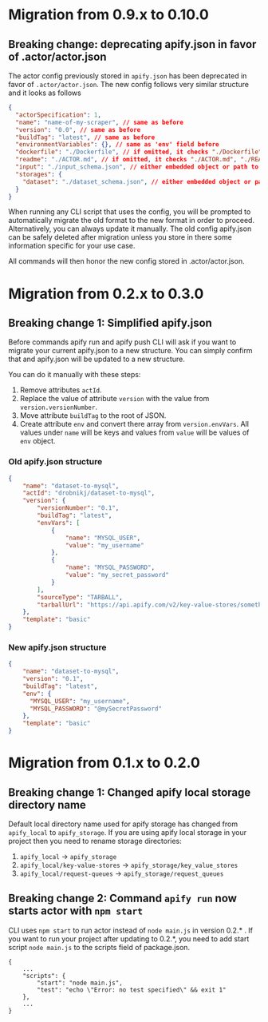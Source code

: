 # Migration from 0.9.x to 0.10.0
## Breaking change: deprecating apify.json in favor of .actor/actor.json
The actor config previously stored in `apify.json` has been deprecated in favor of `.actor/actor.json`. The new config
follows very similar structure and it looks as follows
```json
{
  "actorSpecification": 1,
  "name": "name-of-my-scraper", // same as before
  "version": "0.0", // same as before
  "buildTag": "latest", // same as before
  "environmentVariables": {}, // same as 'env' field before
  "dockerfile": "./Dockerfile", // if omitted, it checks "./Dockerfile" and "../Dockerfile"
  "readme": "./ACTOR.md", // if omitted, it checks "./ACTOR.md", "./README.md" and "../README.md"
  "input": "./input_schema.json", // either embedded object or path to json. If omitted, it checks ./INPUT_SCHEMA.json and ../INPUT_SCHEMA.json
  "storages": {
    "dataset": "./dataset_schema.json", // either embedded object or path to json
  }
}
```

When running any CLI script that uses the config, you will be prompted to automatically migrate the old format to the new format in order to proceed.
Alternatively, you can always update it manually. The old config apify.json can be safely deleted after migration unless you store in there some
information specific for your use case.

All commands will then honor the new config stored in .actor/actor.json.

# Migration from 0.2.x to 0.3.0

## Breaking change 1: Simplified apify.json

Before commands apify run and apify push CLI will ask if you want to migrate your current apify.json to a new structure.
You can simply confirm that and apify.json will be updated to a new structure.

You can do it manually with these steps:
1. Remove attributes `actId`.
2. Replace the value of attribute `version` with the value from `version.versionNumber`.
3. Move attribute `buildTag` to the root of JSON.
4. Create attribute `env` and convert there array from `version.envVars`. All values under `name` will be keys and values from `value` will be values of `env` object.
### Old apify.json structure
```json
{
    "name": "dataset-to-mysql",
    "actId": "drobnikj/dataset-to-mysql",
    "version": {
        "versionNumber": "0.1",
        "buildTag": "latest",
        "envVars": [
            {
                "name": "MYSQL_USER",
                "value": "my_username"
            },
            {
                "name": "MYSQL_PASSWORD",
                "value": "my_secret_password"
            }
        ],
        "sourceType": "TARBALL",
        "tarballUrl": "https://api.apify.com/v2/key-value-stores/something/records/dataset-to-mysql-0.1.zip?disableRedirect=true"
    },
    "template": "basic"
}
```

### New apify.json structure
```json
{
    "name": "dataset-to-mysql",
    "version": "0.1",
    "buildTag": "latest",
    "env": {
      "MYSQL_USER": "my_username",
      "MYSQL_PASSWORD": "@mySecretPassword"
    },
    "template": "basic"
}
```


# Migration from 0.1.x to 0.2.0

## Breaking change 1: Changed apify local storage directory name

Default local directory name used for apify storage has changed from `apify_local` to `apify_storage`.
If you are using apify local storage in your project then you need to rename storage directories:

1. `apify_local` -> `apify_storage`
2. `apify_local/key-value-stores` -> `apify_storage/key_value_stores`
3. `apify_local/request-queues` -> `apify_storage/request_queues`

## Breaking change 2: Command `apify run` now starts actor with `npm start`

CLI uses `npm start` to run actor instead of `node main.js` in version 0.2.* .
If you want to run your project after updating to 0.2.*, you need to add start script `node main.js` to the scripts field of package.json.

```text
{
    ...
    "scripts": {
        "start": "node main.js",
        "test": "echo \"Error: no test specified\" && exit 1"
    },
    ...
}
```
